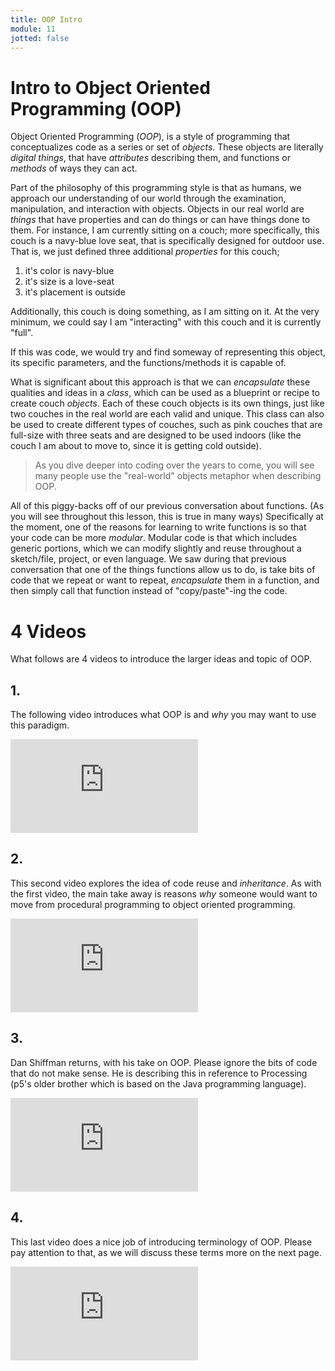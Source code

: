 ```yaml
---
title: OOP Intro
module: 11
jotted: false
---
```


# Intro to Object Oriented Programming (OOP)

Object Oriented Programming (_OOP_), is a style of programming that conceptualizes code as a series or set of _objects_. These objects are literally _digital things_, that have _attributes_ describing them, and functions or _methods_ of ways they can act.

Part of the philosophy of this programming style is that as humans, we approach our understanding of our world through the examination, manipulation, and interaction with objects. Objects in our real world are _things_ that have properties and can do things or can have things done to them. For instance, I am currently sitting on a couch; more specifically, this couch is a navy-blue love seat, that is specifically designed for outdoor use. That is, we just defined three additional _properties_ for this couch;

1. it's color is navy-blue
2. it's size is a love-seat
3. it's placement is outside

Additionally, this couch is doing something, as I am sitting on it. At the very minimum, we could say I am "interacting" with this couch and it is currently "full".

If this was code, we would try and find someway of representing this object, its specific parameters, and the functions/methods it is capable of.

What is significant about this approach is that we can _encapsulate_ these qualities and ideas in a _class_, which can be used as a blueprint or recipe to create couch _objects_. Each of these couch objects is its own things, just like two couches in the real world are each valid and unique. This class can also be used to create different types of couches, such as pink couches that are full-size with three seats and are designed to be used indoors (like the couch I am about to move to, since it is getting cold outside).

> As you dive deeper into coding over the years to come, you will see many people use the "real-world" objects metaphor when describing OOP.

All of this piggy-backs off of our previous conversation about functions. (As you will see throughout this lesson, this is true in many ways) Specifically at the moment, one of the reasons for learning to write functions is so that your code can be more _modular_. Modular code is that which includes generic portions, which we can modify slightly and reuse throughout a sketch/file, project, or even language. We saw during that previous conversation that one of the things functions allow us to do, is take bits of code that we repeat or want to repeat, _encapsulate_ them in a function, and then simply call that function instead of "copy/paste"-ing the code.


# 4 Videos

What follows are 4 videos to introduce the larger ideas and topic of OOP.

## 1.

The following video introduces what OOP is and _why_ you may want to use this paradigm.

<div class="embed-responsive embed-responsive-16by9"><iframe class="embed-responsive-item" src="https://www.youtube.com/embed/SS-9y0H3Si8" frameborder="0" allowfullscreen></iframe></div>

## 2.

This second video explores the idea of code reuse and _inheritance_. As with the first video, the main take away is reasons _why_ someone would want to move from procedural programming to object oriented programming.

<div class="embed-responsive embed-responsive-16by9"><iframe class="embed-responsive-item" src="https://www.youtube.com/embed/5VkrdKzKGlA" frameborder="0" allowfullscreen></iframe></div>

## 3.

Dan Shiffman returns, with his take on OOP. Please ignore the bits of code that do not make sense. He is describing this in reference to Processing (p5's older brother which is based on the Java programming language).

<div class="embed-responsive embed-responsive-16by9"><iframe class="embed-responsive-item" src="https://www.youtube.com/embed/YcbcfkLzgvs" frameborder="0" allowfullscreen></iframe></div>

## 4.

This last video does a nice job of introducing terminology of OOP. Please pay attention to that, as we will discuss these terms more on the next page.

<div class="embed-responsive embed-responsive-16by9"><iframe class="embed-responsive-item" src="https://www.youtube.com/embed/1wJfIUcVWlA" frameborder="0" allowfullscreen></iframe></div>
